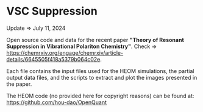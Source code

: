 # VSC Suppression

Update $\Longrightarrow$ July 11, 2024

Open source code and data for the recent paper **"Theory of Resonant Suppression in Vibrational Polariton Chemistry"**.
Check $\Rightarrow$ https://chemrxiv.org/engage/chemrxiv/article-details/6645505f418a5379b064c02e.

Each file contains the input files used for the HEOM simulations, the partial output data files, and the scripts to extract and plot the images presented in the paper.

The HEOM code (no provided here for copyright reasons) can be found at:
https://github.com/hou-dao/OpenQuant
